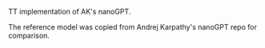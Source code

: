 
TT implementation of AK's nanoGPT.

The reference model was copied from Andrej Karpathy's nanoGPT repo for comparison.
